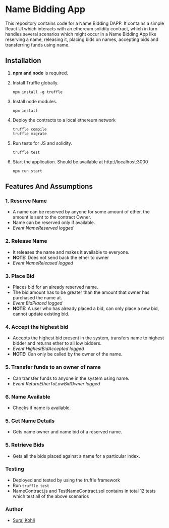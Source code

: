 # Name Bidding App
This repository contains code for a Name Bidding DAPP. It contains a simple React UI which interacts with an ethereum solidity contract, which in turn handles several scenarios which might occur in a Name Bidding App like reserving a name, releasing it, placing bids on names, accepting bids and transferring funds using name.

## Installation ##

1. **npm and node** is required.

2. Install Truffle globally.
    ```
    npm install -g truffle
    ```

3. Install node modules.
    ```
    npm install
    ```
4. Deploy the contracts to a local ethereum network
    ```
    truffle compile
    truffle migrate
    ```

5. Run tests for JS and solidity.
    ```
    truffle test
    ```

6. Start the application.
   Should be available at http://localhost:3000
    ```
    npm run start
    ```

## Features And Assumptions ##

### 1. Reserve Name ###
* A name can be reserved by anyone for some amount of ether, the amount is sent to the contract Owner.
* Name can be reserved only if available.
* *Event NameReserved logged*

### 2. Release Name ###
* It releases the name and makes it available to everyone.
* **NOTE:** Does not send back the ether to owner
* *Event NameReleased logged*

### 3. Place Bid ###
* Places bid for an already reserved name.
* The bid amount has to be greater than the amount that owner has purchased the name at.
* *Event BidPlaced logged*
* **NOTE:** A user who has already placed a bid, can only place a new bid, cannot update existing bid.

### 4. Accept the highest bid ###
* Accepts the highest bid present in the system, transfers name to highest bidder and returns ether to all low bidders.
* *Event HighestBidAccepted logged*
* **NOTE:** Can only be called by the owner of the name.

### 5. Transfer funds to an owner of name ###
* Can transfer funds to anyone in the system using name.
* *Event ReturnEtherToLowBidOwner logged*

### 6. Name Available ###
* Checks if name is available.

### 5. Get Name Details ###
* Gets name owner and name bid of a reserved name.

### 5. Retrieve Bids ###
* Gets all the bids placed against a name for a particular index.

### Testing ###
* Deployed and tested by using the truffle framework
* Run `truffle test`
* NameContract.js and TestNameContract.sol contains in total 12 tests which test all of the above scenarios

### Author ###

* [Suraj Kohli](https://bitbucket.org/surajkohli/dns_app_ethereum)
